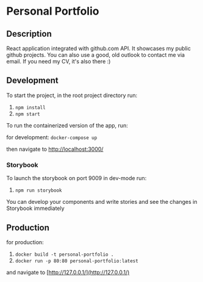 # Personal Portfolio

## Description

React application integrated with ​github.com​ API. It showcases my public github projects. You can also use a good, old outlook to contact me via email. If you need my CV, it's also there :)

## Development

To start the project, in the root project directory run:

1. `npm install`
2. `npm start`

To run the containerized version of the app, run:

for development:
`docker-compose up`

then navigate to [http://localhost:3000/](http://localhost:3000/)

### Storybook

To launch the storybook on port 9009 in dev-mode run:

1. `npm run storybook`

You can develop your components and write stories and see the changes in Storybook immediately

## Production

for production:

1. `docker build -t personal-portfolio .`
2. `docker run -p 80:80 personal-portfolio:latest`

and navigate to [http://127.0.0.1/](http://127.0.0.1/)
